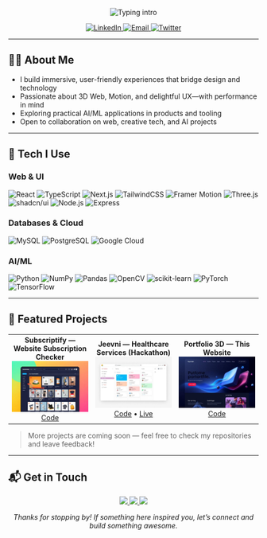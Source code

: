 <p align="center">
  <img src="https://readme-typing-svg.herokuapp.com?color=%23007bff&size=28&center=true&vCenter=true&width=680&height=55&lines=Hi%2C+I'm+Poorti+%F0%9F%91%8B;Creative+Software+Developer;Web+Developer;AI%2FML+Enthusiast;3D+Web+%26+Motion+Lover;Open+Source+Contributor" alt="Typing intro"/>
</p>

<!-- <p align="center">
  <a href="https://github.com/Poortigupta">
    <img src="https://komarev.com/ghpvc/?username=Poortigupta&style=flat-square&color=0A66C2" alt="profile views"/>
  </a>
</p> -->

<p align="center">
  <a href="https://www.linkedin.com/in/poorti-gupta-b11529282/">
    <img src="https://img.shields.io/badge/LinkedIn-Poorti%20Gupta-0A66C2?style=for-the-badge&logo=linkedin&logoColor=white" alt="LinkedIn"/>
  </a>
  <a href="mailto:poortigupta2309@email.com">
    <img src="https://img.shields.io/badge/Email-Contact-D14836?style=for-the-badge&logo=gmail&logoColor=white" alt="Email"/>
  </a>
  <a href="https://twitter.com/PoortiGupta">
    <img src="https://img.shields.io/badge/Twitter-@PoortiGupta-1DA1F2?style=for-the-badge&logo=twitter&logoColor=white" alt="Twitter"/>
  </a>
</p>

---

## 👩‍💻 About Me

- I build immersive, user-friendly experiences that bridge design and technology  
- Passionate about 3D Web, Motion, and delightful UX—with performance in mind  
- Exploring practical AI/ML applications in products and tooling  
- Open to collaboration on web, creative tech, and AI projects

---

## 🧰 Tech I Use

### Web & UI
<p>
  <img alt="React" src="https://img.shields.io/badge/React-61DAFB?logo=react&logoColor=222"/>
  <img alt="TypeScript" src="https://img.shields.io/badge/TypeScript-3178C6?logo=typescript&logoColor=white"/>
  <img alt="Next.js" src="https://img.shields.io/badge/Next.js-000000?logo=nextdotjs&logoColor=white"/>
  <img alt="TailwindCSS" src="https://img.shields.io/badge/TailwindCSS-06B6D4?logo=tailwindcss&logoColor=white"/>
  <img alt="Framer Motion" src="https://img.shields.io/badge/Framer%20Motion-0055FF?logo=framer&logoColor=white"/>
  <img alt="Three.js" src="https://img.shields.io/badge/Three.js-000000?logo=threedotjs&logoColor=white"/>
  <img alt="shadcn/ui" src="https://img.shields.io/badge/shadcn%2Fui-000?logo=react&logoColor=white"/>
  <img alt="Node.js" src="https://img.shields.io/badge/Node.js-339933?logo=nodedotjs&logoColor=white"/>
  <img alt="Express" src="https://img.shields.io/badge/Express-000000?logo=express&logoColor=white"/>
</p>

### Databases & Cloud
<p>
  <img alt="MySQL" src="https://img.shields.io/badge/MySQL-4479A1?logo=mysql&logoColor=white"/>
  <img alt="PostgreSQL" src="https://img.shields.io/badge/PostgreSQL-336791?logo=postgresql&logoColor=white"/>
  <img alt="Google Cloud" src="https://img.shields.io/badge/Google%20Cloud-4285F4?logo=googlecloud&logoColor=white"/>
</p>

### AI/ML
<p>
  <img alt="Python" src="https://img.shields.io/badge/Python-3776AB?logo=python&logoColor=white"/>
  <img alt="NumPy" src="https://img.shields.io/badge/NumPy-013243?logo=numpy&logoColor=white"/>
  <img alt="Pandas" src="https://img.shields.io/badge/Pandas-150458?logo=pandas&logoColor=white"/>
  <img alt="OpenCV" src="https://img.shields.io/badge/OpenCV-5C3EE8?logo=opencv&logoColor=white"/>
  <img alt="scikit-learn" src="https://img.shields.io/badge/scikit--learn-F7931E?logo=scikitlearn&logoColor=white"/>
  <img alt="PyTorch" src="https://img.shields.io/badge/PyTorch-EE4C2C?logo=pytorch&logoColor=white"/>
  <img alt="TensorFlow" src="https://img.shields.io/badge/TensorFlow-FF6F00?logo=tensorflow&logoColor=white"/>
</p>

---

## 🚀 Featured Projects

<table>
  <tr>
    <td width="33%" align="center">
      <strong>Subscriptify — Website Subscription Checker</strong><br/>
      <a href="https://github.com/poortigupta/subscriptify">
        <img src="https://raw.githubusercontent.com/Poortigupta/Portfolio3D/main/public/project-1.jpg" alt="Subscriptify" width="100%"/>
      </a>
      <br/>
      <a href="https://github.com/poortigupta/subscriptify">Code</a>
    </td>
    <td width="33%" align="center">
      <strong>Jeevni — Healthcare Services (Hackathon)</strong><br/>
      <a href="https://github.com/poortigupta/jeevni">
        <img src="https://raw.githubusercontent.com/Poortigupta/Portfolio3D/main/public/project-2.jpg" alt="Jeevni" width="100%"/>
      </a>
      <br/>
      <a href="https://github.com/poortigupta/jeevni">Code</a> • <a href="https://jeevni-healthcare.vercel.app">Live</a>
    </td>
    <td width="33%" align="center">
      <strong>Portfolio 3D — This Website</strong><br/>
      <a href="https://github.com/Poortigupta/Portfolio3D">
        <img src="https://raw.githubusercontent.com/Poortigupta/Portfolio3D/main/public/project-6.jpg" alt="Portfolio3D" width="100%"/>
      </a>
      <br/>
      <a href="https://github.com/Poortigupta/Portfolio3D">Code</a>
    </td>
  </tr>
</table>

> More projects are coming soon — feel free to check my repositories and leave feedback!

---


## 📬 Get in Touch

<p align="center">
  <a href="https://www.linkedin.com/in/poorti-gupta-b11529282/">
    <img src="https://img.shields.io/badge/LinkedIn-Poorti%20Gupta-0A66C2?style=for-the-badge&logo=linkedin&logoColor=white"/>
  </a>
  <a href="mailto:poortigupta2309@email.com">
    <img src="https://img.shields.io/badge/Email-Connect-D14836?style=for-the-badge&logo=gmail&logoColor=white"/>
  </a>
  <a href="https://github.com/Poortigupta">
    <img src="https://img.shields.io/badge/GitHub-@Poortigupta-181717?style=for-the-badge&logo=github&logoColor=white"/>
  </a>
</p>

<p align="center"><i>Thanks for stopping by! If something here inspired you, let’s connect and build something awesome.</i></p>
